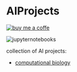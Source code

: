# AIProjects
[![buy me a coffe](https://img.shields.io/badge/kick_me-27ae60?style=for-the-badge&logo=people&logoColor=white)](https://saweria.co/slowy07)

![jupyternotebooks](https://img.shields.io/badge/jupyter_notebook-e67e22?style=for-the-badge&logo=jupyter&logoColor=white)



collection of AI projects:
- [computational biology](https://github.com/slowy07/AIProjects/tree/main/computational%20biology)
